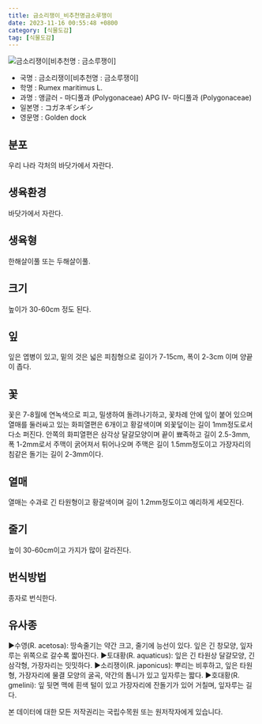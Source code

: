 ```yaml
---
title: 금소리쟁이_비추천명금소루쟁이
date: 2023-11-16 00:55:48 +0800
category: [식물도감]
tag: [식물도감]
---
```




![금소리쟁이[비추천명 : 금소루쟁이]](/fileUpload/plants/basic/Polygonaceae/Rumex/1541/1541_1_th2.jpg)
- 국명 : 금소리쟁이[비추천명 : 금소루쟁이]
- 학명 : Rumex maritimus L.
- 과명 : 앵글러 - 마디풀과 (Polygonaceae) APG Ⅳ- 마디풀과 (Polygonaceae)
- 일본명 : コガネギシギシ
- 영문명 : Golden dock


## 분포
우리 나라 각처의 바닷가에서 자란다.
## 생육환경
바닷가에서 자란다.
## 생육형
한해살이풀  또는 두해살이풀.
## 크기
높이가 30-60cm 정도 된다.
## 잎
잎은 엽병이 있고, 밑의 것은 넓은 피침형으로 길이가 7-15cm, 폭이 2-3cm 이며 양끝이 좁다.
## 꽃
꽃은 7-8월에 연녹색으로 피고, 밀생하여 돌려나기하고, 꽃차례 안에 잎이 붙어 있으며 열매를 둘러싸고 있는 화피열편은 6개이고 황갈색이며 외꽃덮이는 길이 1mm정도로서 다소 퍼진다. 안쪽의 화피열편은 삼각상 달걀모양이며 끝이 뾰족하고 길이 2.5-3mm, 폭 1-2mm로서 주맥이 굵어져서 튀어나오며 주맥은 길이 1.5mm정도이고 가장자리의 침같은 돌기는 길이 2-3mm이다.
## 열매
열매는 수과로 긴 타원형이고 황갈색이며 길이 1.2mm정도이고 예리하게 세모진다.
## 줄기
높이 30-60cm이고 가지가 많이 갈라진다.
## 번식방법
종자로 번식한다.
## 유사종
▶수영(R. acetosa): 땅속줄기는 약간 크고, 줄기에 능선이 있다. 잎은 긴 창모양, 잎자루는 위쪽으로 갈수록 짧아진다.▶토대황(R. aquaticus): 잎은 긴 타원상 달걀모양, 긴 삼각형, 가장자리는 밋밋하다.▶소리쟁이(R. japonicus): 뿌리는 비후하고, 잎은 타원형, 가장자리에 물결 모양의 굴곡, 약간의 톱니가 있고 잎자루는 짧다.▶호대황(R. gmelini): 잎 뒷면 맥에 흰색 털이 있고 가장자리에 잔돌기가 있어 거칠며, 잎자루는 길다.






본 데이터에 대한 모든 저작권리는 국립수목원 또는 원저작자에게 있습니다.
